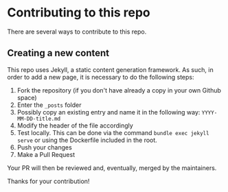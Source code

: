 # Contributing to this repo

There are several ways to contribute to this repo.

## Creating a new content

This repo uses Jekyll, a static content generation framework. 
As such, in order to add a new page, it is necessary to do the following steps:

1. Fork the repository (if you don't have already a copy in your own Github space)
2. Enter the `_posts` folder
3. Possibly copy an existing entry and name it in the following way: ```YYYY-MM-DD-title.md```
4. Modify the header of the file accordingly
5. Test locally. This can be done via the command `bundle exec jekyll serve` or using the Dockerfile included in the root.
6. Push your changes
7. Make a Pull Request

Your PR will then be reviewed and, eventually, merged by the maintainers.

Thanks for your contribution!